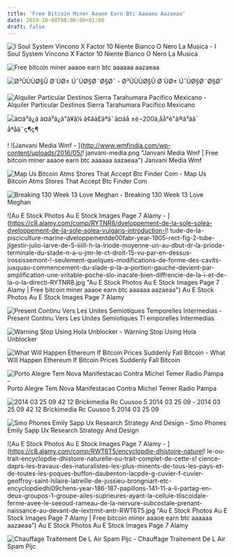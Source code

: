 ```yaml
---
title: 'Free Bitcoin Miner Aaaoe Earn Btc Aaaaaa Aazaeaa'
date: 2019-10-08T00:06:00+01:00
draft: false
---
```


![I Soul System Vincono X Factor 10 Niente Bianco O Nero La Musica - ](https://www.buzzmusic.it/wp-content/uploads/2016/12/soul_system_vincono_x_factor_10-750x400.jpg "I Soul System Vincono X Factor 10 Niente Bianco O Nero La Musica | Free bitcoin miner aaaoe earn btc aaaaaa aazaeaa") I Soul System Vincono X Factor 10 Niente Bianco O Nero La Musica

![Free bitcoin miner aaaoe earn btc aaaaaa aazaeaa](https://www.modelclubdelameuse.be/zen/albums/Tabora%2012%20janvier%202013/DSC00036.JPG "Free bitcoin miner aaaoe earn btc aaaaaa aazaeaa") 

![Ø³ÛÙÙØ§Û Ø´ÙØ± Ú¯ÙØ§Ø¨Ø§Ø¯ - ](http://secureservercdn.net/184.168.47.225/646.311.myftpupload.com/wp-content/uploads/2018/02/D8B3DB8CD986D985D8A7DB8C-D8B4D987D8B1-DAAFD986D8A7D8A8D8A7D8AF1.jpg "Ø³ÛÙÙØ§Û Ø´ÙØ± Ú¯ÙØ§Ø¨Ø§Ø¯ | Fre!   e bitcoin miner aaaoe earn btc aaaaaa aazaeaa") Ø³ÛÙÙØ§Û Ø´ÙØ± Ú¯ÙØ§Ø¨Ø§Ø¯

![Alquiler Particular Destinos Sierra Tarahumara Pacifico Mexicano - ](http://aerococonorweb.com/wp-content/uploads/2016/06/Logo-1-e1543707557240.png "Alquiler Particular Destinos Sierra Tarahumara Pacifico Mexicano | Free bitcoin miner aaaoe earn btc aaaaaa aazaeaa") Alquiler Particular Destinos Sierra Tarahumara Pacifico Mexicano

![ã¤ã³ã¿ã](https://blog.linkedge.jp/wp/wp-content/uploads/2016/12/201610.png "ã¤ã³ã¿ã") ã¤ã³ã¿ã"ã¥ã¼ ã¢ãã£ãªã¨ã¤ãå ±é¬200ä¸åå°é"ã®ã³ãã¯ åªåã¨ç¶ç¶

! ![Janvani Media Wmf - ](http://www.wmfindia.com/wp-content/uploads/2016/05/!   janvani-media.png "Janvani Media Wmf | Free bitcoin miner aaaoe earn btc aaaaaa aazaeaa") Janvani Media Wmf

![Map Us Bitcoin Atms Stores That Accept Btc Finder Com - ](https://d1ic4altzx8ueg.cloudfront.net/finder-us/wp-uploads/2018/01/US.jpg "Map Us Bitcoin Atms Stores That Accept Btc Finder Com | Free bitcoin miner aaaoe earn btc aaaaaa aazaeaa") Map Us Bitcoin Atms Stores That Accept Btc Finder Com

![Breaking 130 Week 13 Love Meghan - ](http://farm9.staticflickr.com/8332/8436128088_6fb0edb32e_z.jpg "Breaking 130 Week 13 Love Meghan | Free bitcoin miner aaaoe earn btc aaaaaa aazaeaa") Breaking 130 Week 13 Love Meghan

![Au E Stock Photos Au E Stock Images Page 7 Alamy - ](https://c8.alamy.com/comp/RYTNR8/dveloppement-de-la-sole-solea-dveloppement-de-la-sole-solea-vulgaris-introduction-l!   tude-de-la-pisciculture-marine-dveloppementde00fabr-year-1905-rect-fig-2-tube-jlgestir-juiio-larve-de-5-iiiill-h-la-lriode-moyenne-un-au-dbut-dr-la-priode-terminale-du-stade-n-a-u-jmr-le-ct-droit-15-vu-par-en-dessus-irossissemont-!-seulement-quelques-modifications-de-forme-des-cavits-jusquau-commencement-du-slade-p-la-a-portion-gauche-devient-par-amplification-une-vritable-poche-slo-inacale-bien-diffrencie-de-la-i-et-de-la-o-la-directi-RYTNR8.jpg "Au E Stock Photos Au E Stock Images Page 7 Alamy | Free bitcoin miner aaaoe earn btc aaaaaa aazaeaa") Au E Stock Photos Au E Stock Images Page 7 Alamy

![Present Continu Vers Les Unites Semiotiques Temporelles Intermedias - ](https://i.ytimg.com/vi/6xgALPElgfY/hqdefault.jpg "Present Continu Vers Les Unites Semiotiques Temporelles Intermedias | Free bitcoin miner aaaoe ear!   n btc aaaaaa aazaeaa") Present Continu Vers Les Unites Semiotiques T! emporelles Intermedias

![Warning Stop Using Hola Unblocker - ](http://www.netflixdnscodes.com/wp-content/uploads/2015/06/adioshola-Custom-2.png "Warning Stop Using Hola Unblocker | Free bitcoin miner aaaoe earn btc aaaaaa aazaeaa") Warning Stop Using Hola Unblocker

![What Will Happen Ethereum If Bitcoin Prices Suddenly Fall Bitcoin - ](http://www.bitcoinnewsboards.com/wp-content/uploads/2018/01/Ethereum31.png "What Will Happen Ethereum If Bitcoin Prices Suddenly Fall Bitcoin | Free bitcoin miner aaaoe earn btc aaaaaa aazaeaa") What Will Happen Ethereum If Bitcoin Prices Suddenly Fall Bitcoin

![Porto Alegre Tem Nova Manifestacao Contra Michel Temer Radio Pampa - ](http://www.osul.com.br/wp-content/uploads/2016/09/manifestacao-1024x576.jpg "Porto Alegre Tem Nov!   a Manifestacao Contra Michel Temer Radio Pampa | Free bitcoin miner aaaoe earn btc aaaaaa aazaeaa") Porto Alegre Tem Nova Manifestacao Contra Michel Temer Radio Pampa

![2014 03 25 09 42 12 Brickimedia Rc Cuusoo 5 2014 03 25 09 - ](http://www.speedtest.net/result/2128553769.png "2014 03 25 09 42 12 Brickimedia Rc Cuusoo 5 2014 03 25 09 | Free bitcoin miner aaaoe earn btc aaaaaa aazaeaa") 2014 03 25 09 42 12 Brickimedia Rc Cuusoo 5 2014 03 25 09

![Smo Phones Emily Sapp Ux Research Strategy And Design - ](http://www.emilyesapp.com/wp-content/uploads/2016/04/SMO_phones.jpg "Smo Phones Emily Sapp Ux Research Strategy And Design | Free bitcoin miner aaaoe earn btc aaaaaa aazaeaa") Smo Phones Emily Sapp Ux Research Strategy And Design

![Au E Stock Photos Au E Stock Images Page 7 Alamy - ](https://c8.alamy.com/comp/RWT6T5/encyclopdie-dhistoire-naturel!   le-ou-trait-encyclopdie-dhistoire-naturelle-ou-trait-complet-de-cette-s!   cience-daprs-les-travaux-des-naturalistes-les-plus-minents-de-tous-les-pays-et-de-toutes-les-poques-buffon-daubenton-lacpde-g-cuvier-f-cuvier-geoffroy-saint-hilaire-latreille-de-jussieu-brongniart-etc-encyclopdiedhi09chens-year-186-187-papillons-141-11-a-li-partag-en-deux-groupos-1-groupe-ailes-suprieures-ayant-la-cellule-tliscoidale-ferme-avee-le-seeoud-rameau-de-la-nervure-subcostale-prenant-naissance-au-devant-de-lextrmit-antr-RWT6T5.jpg "Au E Stock Photos Au E Stock Images Page 7 Alamy | Free bitcoin miner aaaoe earn btc aaaaaa aazaeaa") Au E Stock Photos Au E Stock Images Page 7 Alamy

![Chauffage Traitement De L Air Spam Pijc - ](http://www.spamelec.fr/wp-content/uploads/2016/05/2015-11-Chauffage-Traitement-Air-bis.jpg "Chauffage Traitement De L Air Spam Pijc | Free bitcoin miner aaaoe earn btc aaaaaa aazaeaa!   ") Chauffage Traitement De L Air Spam Pijc